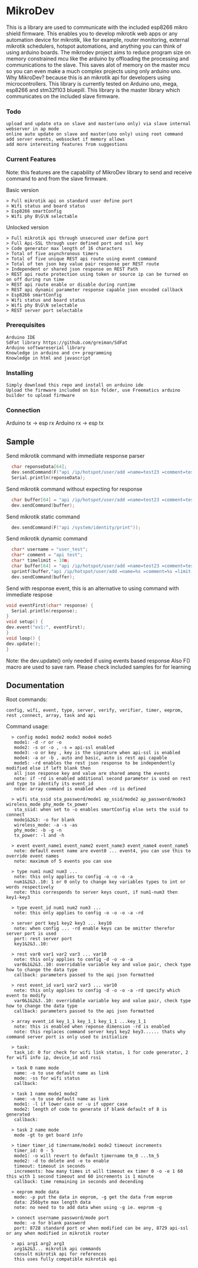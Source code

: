 # MikroDev

This is a library are used to communicate with the included esp8266 mikro shield firmware.
This enables you to develop mikrotik web apps or any automation device for mikrotik, like for example,
router monitoring, external mikrotik schedulers, hotspot automations, and anything you can think of using arduino boards.
The mikrodev project aims to reduce program size on memory constrained mcu like the arduino by offloading the processing and communications to the slave.
This saves alot of memory on the master mcu so you can even make a much complex projects using only arduino uno.
Why MikroDev? because this is an mikrotik api for developers using microcontrollers.
This library is currently tested on Arduino uno, mega, esp8266 and stm32f103 bluepill.
This library is the master library which communicates on the included slave firmware.

### Todo
```
upload and update ota on slave and master(uno only) via slave internal webserver in ap mode
online auto update on slave and master(uno only) using root command
add server events, websocket if memory allows
add more interesting features from suggestions
```
### Current Features

Note: this features are the capability of MikroDev library to send and receive command to and from the slave firmware.

Basic version
```
> Full mikrotik api on standard user define port
> Wifi status and board status
> Esp8266 smartConfig
> Wifi phy B\G\N selectable
```

Unlocked version
```
> Full mikrotik api through unsecured user define port
> Full Api-SSL through user defined port and ssl key
> Code generator max length of 16 characters
> Total of five asynchronous timers
> Total of five unique REST api route using event command
> Total of ten json key value pair response per REST route
> Independent or shared json response on REST Path
> REST api route protection using token or source ip can be turned on on off during run time
> REST api route enable or disable during runtime
> REST api dynamic parameter response capable json encoded callback 
> Esp8266 smartConfig
> Wifi status and board status
> Wifi phy B\G\N selectable
> REST server port selectable
```
### Prerequisites

```
Arduino IDE
SdFat library https://github.com/greiman/SdFat
Arduino softwareserial library
Knowledge in arduino and c++ programming
Knowledge in html and javascript
```

### Installing
```
Simply download this repo and install on arduino ide
Upload the firmware included on bin folder, use Freematics arduino builder to upload firmware
```
### Connection
Arduino tx -> esp rx
Arduino rx -> esp tx

## Sample 

Send mikrotik command with immediate response parser
```cpp
  char reponseData[64];
  dev.sendCommand(F("api /ip/hotspot/user/add =name=test23 =comment=test23 =limit-uptime=10h"), "=name=", reponseData);
  Serial.println(reponseData);
```

Send mikrotik command without expecting for response
```cpp
  char buffer[64] = "api /ip/hotspot/user/add =name=test23 =comment=test23 =limit-uptime=10h";
  dev.sendCommand(buffer);
```
Send mikrotik static command
```cpp
  dev.sendCommand(F("api /system/identity/print"));
```
Send mikrotik dynamic command
```cpp
  char* username = "user_test";
  char* comment = "api test";
  char* timelimit = 10m;
  char buffer[64] = "api /ip/hotspot/user/add =name=test23 =comment=test23 =limit-uptime=10h";
  sprintf(buffer,"api /ip/hotspot/user/add =name=%s =comment=%s =limit-uptime=%s",username,comment,timelimit);
  dev.sendCommand(buffer);
```
Send with response event, this is an alternative to using command with immediate respose

```cpp
void eventFirst(char* response) {
  Serial.println(response);
}
void setup() {
dev.event("ev1:", eventFirst);
}
void loop() {
dev.update();
}
```
Note: the dev.update() only needed if using events based response
Also F() macro are used to save ram.
Please check included samples for for learning

## Documentation

Root commands: 
```
config, wifi, event, type, server, verify, verifier, timer, eeprom, rest ,connect, array, task and api
```

Command usage:
```
  > config mode1 mode2 mode3 mode4 mode5
   mode1: -d -r or -o
   mode2: -s or -o , -s = api-ssl enabled
   mode3: -o or key , key is the signature when api-ssl is enabled
   mode4: -a or -b , auto and basic, auto is rest api capable
   mode5: -rd enables the rest json response to be independently modified else if left blank then
   all json response key and value are shared among the events
   note: if -rd is enabled additional second parameter is used on rest and type to identify its event_id
   note: array command is enabled when -rd is defined
   
  > wifi sta_ssid sta_password/mode1 ap_ssid/mode2 ap_password/mode3 wireless_mode phy_mode tx_power
   sta_ssid: when set to -o enables smartConfig else sets the ssid to connect
   mode1&2&3: -o for blank
   wireless_mode: -a -s -as
   phy_mode: -b -g -n
   tx_power: -l and -h

  > event event_name1 event_name2 event_name3 event_name4 event_name5
   note: default event name are event0 ... event4, you can use this to override event names
   note: maximum of 5 events you can use
   
  > type num1 num2 num3 ...
   note: this only applies to config -o -o -o -a
   num1&2&3..10: 1 or 0 only to change key variables types to int or words respectively
   note: this corresponds to server keys count, if num1-num3 then key1-key3
   
  > type event_id num1 num2 num3 ...
   note: this only applies to config -o -o -o -a -rd
   
  > server port key1 key2 key3 ... key10
   note: when config ... -rd enable keys can be omitter therefor server port is used
   port: rest server port
   key1&2&3..10: 
   
  > rest var0 var1 var2 var3 ... var10
   note: this only applies to config -d -o -o -a 
   var0&1&2&3..10: overridable variable key and value pair, check type how to change the data type
   callback: parameters passed to the api json formatted
   
  > rest event_id var1 var2 var3 ... var10
   note: this only applies to config -d -o -o -a -rd specify which event to modify
   var0&1&2&3..10: overridable variable key and value pair, check type how to change the data type
   callback: parameters passed to the api json formatted
   
  > array event_id key_1_1 key_1_1 key_1_1 ...key_1_1
   note: this is enabled when reponse dimension -rd is enabled
   note: this replaces command server key1 key2 key3...... thats why command server port is only used to initialize
   
  > task:
   task_id: 0 for check for wifi link status, 1 for code generator, 2 for wifi info ip, device_id and rssi

  > task 0 name mode
   name: -o to use default name as link
   mode: -ss for wifi status
   callback:
   
  > task 1 name mode1 mode2
   name: -o to use default name as link
   mode1: -l if lower case or -u if upper case
   mode2: length of code to generate if blank default of 8 is generated
   callback:
   
  > task 2 name mode
   mode -gt to get board info
   
  > timer timer_id timername/mode1 mode2 timeout increments
   timer_id: 0 - 5
   mode1: -o will revert to default timername tm_0 ...tm_5
   mode2: -d to delete and -e to enable
   timeout: timeout in seconds
   increments: how many times it will timeout ex timer 0 -o -e 1 60 this with 1 second timeout and 60 increments is 1 minute
   callback: time remaining in seconds and decending
   
  > eeprom mode data
   mode: -p put the data in eeprom, -g get the data from eeprom
   data: 256byte max length data
   note: no need to to add data when using -g ie. eeprom -g
   
  > connect username password/mode port
   mode: -o for blank password
   port: 8728 standard port or when modified can be any, 8729 api-ssl or any when modified in mikrotik router
    
  > api arg1 arg2 arg3
   arg1&2&3... mikrotik api commands
   consult mikrotik api for references
   this uses fully compatible mikrotik api
```
